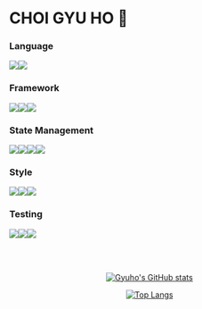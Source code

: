 # CHOI GYU HO 🙂

### Language
<img src="https://img.shields.io/badge/JavaScript-F7DF1E?style=for-the-badge&logo=javaScript&logoColor=white"><img src="https://img.shields.io/badge/TypeScript-3178C6?style=for-the-badge&logo=TypeScript&logoColor=white"><br>

### Framework
<img src="https://img.shields.io/badge/React-61DAFB?style=for-the-badge&logo=React&logoColor=white"><img src="https://img.shields.io/badge/React--Native-61DAFB?style=for-the-badge&logo=React&logoColor=white"><img src="https://img.shields.io/badge/Next.js-222222?style=for-the-badge&logo=Next.js&logoColor=white">

### State Management
<img src="https://img.shields.io/badge/Redux-764ABC?style=for-the-badge&logo=Redux&logoColor=white"><img src="https://img.shields.io/badge/Redux--Saga-999999?style=for-the-badge&logo=Redux-Saga&logoColor=white"><img src="https://img.shields.io/badge/React--Query-FF4154?style=for-the-badge&logo=React-query&logoColor=white"><img src="https://img.shields.io/badge/apollo--graphql-311C87?style=for-the-badge&logo=apollographql&logoColor=white"><br>

### Style
<img src="https://img.shields.io/badge/Scss-cc6699?style=for-the-badge&logo=sass&logoColor=white"><img src="https://img.shields.io/badge/Styled--components-db7093?style=for-the-badge&logo=styled-components&logoColor=white"><img src="https://img.shields.io/badge/tailwind%20css-06B6D4?style=for-the-badge&logo=Tailwind-CSS&logoColor=white">

### Testing
<img src="https://img.shields.io/badge/Jest-c21325?style=for-the-badge&logo=Jest&logoColor=white"><img src="https://img.shields.io/badge/testing--library-e33332?style=for-the-badge&logo=testing library&logoColor=white"><img src="https://img.shields.io/badge/mock%20service%20worker-9a8555?style=for-the-badge&logoColor=white">
  
<br><br>
<div align="center"> 
 
[![Gyuho's GitHub stats](https://github-readme-stats-sigma-five.vercel.app/api?username=cgh96&count_private=true&theme=tokyonight)](https://github.comcgh96/github-readme-stats)
  
[![Top Langs](https://github-readme-stats-sigma-five.vercel.app/api/top-langs/?username=cgh96&layout=compact)](https://github.com/cgh96/github-readme-stats)

  <!--[![Solved.ac Profile](http://mazassumnida.wtf/api/v2/generate_badge?boj=tt8784)](https://solved.ac/tt8784/)-->
</div>
<!--
**gyuhoBest/gyuhoBest** is a ✨ _special_ ✨ repository because its `README.md` (this file) appears on your GitHub profile.

Here are some ideas to get you started:

- 🔭 I’m currently working on ...
- 🌱 I’m currently learning ...
- 👯 I’m looking to collaborate on ...
- 🤔 I’m looking for help with ...
- 💬 Ask me about ...
- 📫 How to reach me: ...
- 😄 Pronouns: ...
- ⚡ Fun fact: ...
-->
